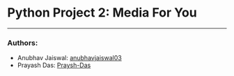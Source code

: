 # Python Project 2: Media For You
---

### Authors:
- Anubhav Jaiswal: [anubhavjaiswal03](https://github.com/anubhavjaiswal03)
- Prayash Das: [Praysh-Das](https://github.com/Prayash-Das)